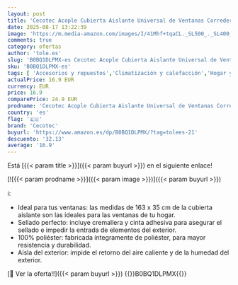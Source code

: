 ```yaml
---
layout: post
title: 'Cecotec Acople Cubierta Aislante Universal de Ventanas Correderas para Aire Acondicionado Portátil 163x35cm. 100% Poliéster  Aisla del Exterior  Cremallera y Cinta Adhesiva'
date: 2025-08-17 13:22:39
image: 'https://m.media-amazon.com/images/I/41Mhf+tqaCL._SL500_._SL400_.jpg'
comments: true
category: ofertas
author: 'tole.es'
slug: 'B0BQ1DLPMX-es Cecotec Acople Cubierta Aislante Universal de Ventanas...'
sku: 'B0BQ1DLPMX-es'
tags: [ 'Accesorios y repuestos','Climatización y calefacción','Hogar y cocina','adhesiva','cecotec','cinta','🇪🇸', ]
actualPrice: 16.9 EUR
currency: EUR
price: 16.9
comparePrice: 24.9 EUR
prodname: 'Cecotec Acople Cubierta Aislante Universal de Ventanas Correderas para Aire Acondicionado Portátil 163x35cm. 100% Poliéster  Aisla del Exterior  Cremallera y Cinta Adhesiva'
country: 'es'
flag: '🇪🇸'
brand: 'Cecotec'
buyurl: 'https://www.amazon.es/dp/B0BQ1DLPMX/?tag=tolees-21'
descuento: '32.13'
average: '16.9'
---
```


Está [{{< param title >}}]({{< param buyurl >}}) en el siguiente enlace!

[![{{< param prodname >}}]({{< param image >}})]({{< param buyurl >}})

ℹ️:

- Ideal para tus ventanas: las medidas de 163 x 35 cm de la cubierta aislante son las ideales para las ventanas de tu hogar.
- Sellado perfecto: incluye cremallera y cinta adhesiva para asegurar el sellado e impedir la entrada de elementos del exterior.
- 100% poliéster: fabricada íntegramente de poliéster, para mayor resistencia y durabilidad.
- Aísla del exterior: impide el retorno del aire caliente y de la humedad del exterior.

[🛒 Ver la oferta!!]({{< param buyurl >}})
{{<world>}}B0BQ1DLPMX{{</world>}}
